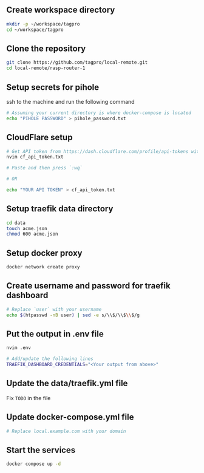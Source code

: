 ## Create workspace directory

```sh
mkdir -p ~/workspace/tagpro
cd ~/workspace/tagpro
```

## Clone the repository

```sh
git clone https://github.com/tagpro/local-remote.git
cd local-remote/rasp-router-1
```

## Setup secrets for pihole

ssh to the machine and run the following command
```sh
# Assuming your current directory is where docker-compose is located
echo "PIHOLE PASSWORD" > pihole_password.txt
```

## CloudFlare setup
```sh
# Get API token from https://dash.cloudflare.com/profile/api-tokens with `Zone:Read, DNS:Edit` permissions
nvim cf_api_token.txt

# Paste and then press `:wq`

# OR

echo "YOUR API TOKEN" > cf_api_token.txt
```

## Setup traefik data directory

```sh
cd data
touch acme.json
chmod 600 acme.json
```
## Setup docker proxy

```sh
docker network create proxy
```

## Create username and password for traefik dashboard

```sh
# Replace `user` with your username
echo $(htpasswd -nB user) | sed -e s/\\$/\\$\\$/g
```

## Put the output in .env file

```sh
nvim .env

# Add/update the following lines
TRAEFIK_DASHBOARD_CREDENTIALS="<Your output from above>"
```

## Update the data/traefik.yml file

Fix `TODO` in the file

## Update docker-compose.yml file

```sh
# Replace local.example.com with your domain
```


## Start the services

```sh
docker compose up -d
```
